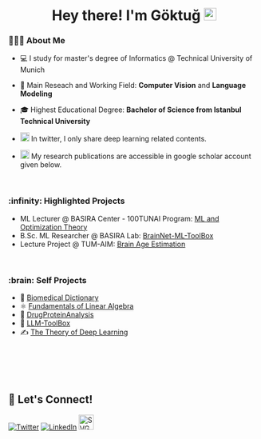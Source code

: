 <h1 align="center"> Hey there! I'm Göktuğ <img src="https://github.com/souvikguria98/souvikguria98/blob/master/Hi.gif" width="25"></h1>


<h3> 👨🏻‍💻 About Me </h3>

- 💻 I study for master's degree of Informatics @ Technical University of Munich

- 🔭 Main Reseach and Working Field: **Computer Vision** and **Language Modeling**

- 🎓 Highest Educational Degree: **Bachelor of Science from Istanbul Technical University**

-  <img src="https://upload.wikimedia.org/wikipedia/commons/c/ce/X_logo_2023.svg" alt="SVG logo" width="18" height="18"> In twitter, I only share deep learning related contents.

- <img src="https://upload.wikimedia.org/wikipedia/commons/c/c7/Google_Scholar_logo.svg" alt="SVG logo" width="18" height="18">  My research publications are accessible in google scholar account given below.


<br />

<h3> :infinity: Highlighted Projects </h3>

- ML Lecturer @ BASIRA Center - 100TUNAI Program: [ML and Optimization Theory](https://github.com/GoktugGuvercin/Machine-Learning-and-Optimization-Theory)
- B.Sc. ML Researcher @ BASIRA Lab: [BrainNet-ML-ToolBox](https://github.com/basiralab/BrainNet-ML-ToolBox)
- Lecture Project @ TUM-AIM: [Brain Age Estimation](https://github.com/GoktugGuvercin/Brain-Age-Estimation)

<br />

<h3> :brain: Self Projects </h3>

* :microscope: [Biomedical Dictionary](https://github.com/GoktugGuvercin/Biomedical-Dictionary)
* :atom_symbol: [Fundamentals of Linear Algebra](https://github.com/GoktugGuvercin/Linear-Algebra)
* :dna: [DrugProteinAnalysis](https://github.com/GoktugGuvercin/DrugProteinAnalysis)
* :book: [LLM-ToolBox](https://github.com/GoktugGuvercin/LLM-ToolBox)
* ✍️ [The Theory of Deep Learning](https://github.com/GoktugGuvercin/The-Theory-of-Deep-Learning)
<br />

<br><br>

## 🔗 Let's Connect!
<a href="https://x.com/GuvercinGoktug" target="_blank"><img alt="Twitter" src="https://img.shields.io/badge/twitter-%231DA1F2.svg?&style=for-the-badge&logo=twitter&logoColor=white" /></a>
<a href="https://www.linkedin.com/in/goktug-guvercin/" target="_blank"><img alt="LinkedIn" src="https://img.shields.io/badge/linkedin-%230077B5.svg?&style=for-the-badge&logo=linkedin&logoColor=white" /></a>
<a href="https://scholar.google.com/citations?user=u039MGkAAAAJ&hl=en" target="_blank"><img src="https://upload.wikimedia.org/wikipedia/commons/c/c7/Google_Scholar_logo.svg" alt="SVG logo" width="30" height="30"> </a>

